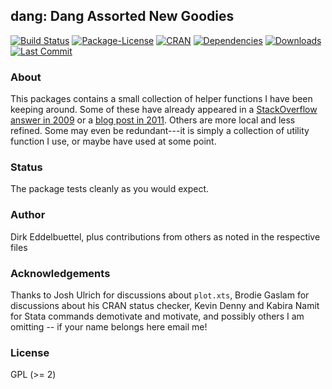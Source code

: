 ## dang: Dang Assorted New Goodies

[![Build Status](https://travis-ci.org/eddelbuettel/dang.svg)](https://travis-ci.org/eddelbuettel/dang) 
[![Package-License](https://eddelbuettel.github.io/badges/GPL2+.svg)](http://www.gnu.org/licenses/gpl-2.0.html) 
[![CRAN](http://www.r-pkg.org/badges/version/dang)](https://cran.r-project.org/package=dang) 
[![Dependencies](https://tinyverse.netlify.com/badge/dang)](https://cran.r-project.org/package=dang) 
[![Downloads](http://cranlogs.r-pkg.org/badges/dang?color=brightgreen)](http://www.r-pkg.org/pkg/dang)
[![Last Commit](https://img.shields.io/github/last-commit/eddelbuettel/dang)](https://github.com/eddelbuettel/dang)

### About

This packages contains a small collection of helper functions I have been keeping around.
Some of these have already appeared in a [StackOverflow answer in
2009](https://stackoverflow.com/questions/1358003/tricks-to-manage-the-available-memory-in-an-r-session)
or a [blog post in 2011](http://dirk.eddelbuettel.com/blog/2011/01/16/).  Others are more
local and less refined.  Some may even be redundant---it is simply a collection of utility
function I use, or maybe have used at some point.

### Status

The package tests cleanly as you would expect. 

### Author

Dirk Eddelbuettel, plus contributions from others as noted in the respective files

### Acknowledgements

Thanks to Josh Ulrich for discussions about `plot.xts`, Brodie Gaslam for discussions about his
CRAN status checker, Kevin Denny and Kabira Namit for Stata commands demotivate and motivate,
and possibly others I am omitting -- if your name belongs here email me!

### License

GPL (>= 2)

